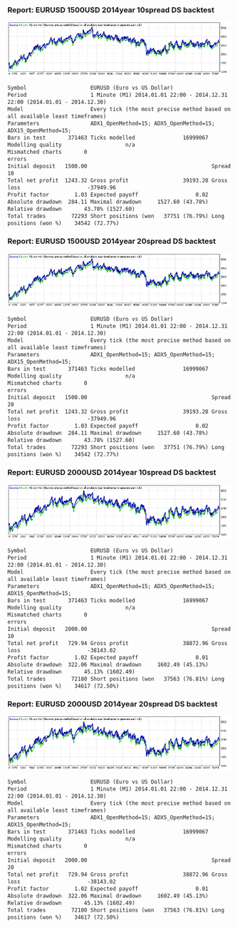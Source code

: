 
### Report: EURUSD 1500USD 2014year 10spread DS backtest

![EURUSD 1500USD 2014year 10spread DS backtest.txt](./EURUSD-1500USD-2014year-10spread-DS-backtest.gif)

    Symbol                    EURUSD (Euro vs US Dollar)
    Period                    1 Minute (M1) 2014.01.01 22:00 - 2014.12.31 22:00 (2014.01.01 - 2014.12.30)
    Model                     Every tick (the most precise method based on all available least timeframes)
    Parameters                ADX1_OpenMethod=15; ADX5_OpenMethod=15; ADX15_OpenMethod=15;
    Bars in test       371463 Ticks modelled               16999067 Modelling quality                    n/a
    Mismatched charts       0
    errors
    Initial deposit   1500.00                                       Spread                                10
    Total net profit  1243.32 Gross profit                 39193.28 Gross loss                     -37949.96
    Profit factor        1.03 Expected payoff                  0.02
    Absolute drawdown  284.11 Maximal drawdown     1527.60 (43.78%) Relative drawdown       43.78% (1527.60)
    Total trades        72293 Short positions (won   37751 (76.79%) Long positions (won %)    34542 (72.77%)

### Report: EURUSD 1500USD 2014year 20spread DS backtest

![EURUSD 1500USD 2014year 20spread DS backtest.txt](./EURUSD-1500USD-2014year-20spread-DS-backtest.gif)

    Symbol                    EURUSD (Euro vs US Dollar)
    Period                    1 Minute (M1) 2014.01.01 22:00 - 2014.12.31 22:00 (2014.01.01 - 2014.12.30)
    Model                     Every tick (the most precise method based on all available least timeframes)
    Parameters                ADX1_OpenMethod=15; ADX5_OpenMethod=15; ADX15_OpenMethod=15;
    Bars in test       371463 Ticks modelled               16999067 Modelling quality                    n/a
    Mismatched charts       0
    errors
    Initial deposit   1500.00                                       Spread                                20
    Total net profit  1243.32 Gross profit                 39193.28 Gross loss                     -37949.96
    Profit factor        1.03 Expected payoff                  0.02
    Absolute drawdown  284.11 Maximal drawdown     1527.60 (43.78%) Relative drawdown       43.78% (1527.60)
    Total trades        72293 Short positions (won   37751 (76.79%) Long positions (won %)    34542 (72.77%)

### Report: EURUSD 2000USD 2014year 10spread DS backtest

![EURUSD 2000USD 2014year 10spread DS backtest.txt](./EURUSD-2000USD-2014year-10spread-DS-backtest.gif)

    Symbol                    EURUSD (Euro vs US Dollar)
    Period                    1 Minute (M1) 2014.01.01 22:00 - 2014.12.31 22:00 (2014.01.01 - 2014.12.30)
    Model                     Every tick (the most precise method based on all available least timeframes)
    Parameters                ADX1_OpenMethod=15; ADX5_OpenMethod=15; ADX15_OpenMethod=15;
    Bars in test       371463 Ticks modelled               16999067 Modelling quality                    n/a
    Mismatched charts       0
    errors
    Initial deposit   2000.00                                       Spread                                10
    Total net profit   729.94 Gross profit                 38872.96 Gross loss                     -38143.02
    Profit factor        1.02 Expected payoff                  0.01
    Absolute drawdown  322.06 Maximal drawdown     1602.49 (45.13%) Relative drawdown       45.13% (1602.49)
    Total trades        72180 Short positions (won   37563 (76.81%) Long positions (won %)    34617 (72.50%)

### Report: EURUSD 2000USD 2014year 20spread DS backtest

![EURUSD 2000USD 2014year 20spread DS backtest.txt](./EURUSD-2000USD-2014year-20spread-DS-backtest.gif)

    Symbol                    EURUSD (Euro vs US Dollar)
    Period                    1 Minute (M1) 2014.01.01 22:00 - 2014.12.31 22:00 (2014.01.01 - 2014.12.30)
    Model                     Every tick (the most precise method based on all available least timeframes)
    Parameters                ADX1_OpenMethod=15; ADX5_OpenMethod=15; ADX15_OpenMethod=15;
    Bars in test       371463 Ticks modelled               16999067 Modelling quality                    n/a
    Mismatched charts       0
    errors
    Initial deposit   2000.00                                       Spread                                20
    Total net profit   729.94 Gross profit                 38872.96 Gross loss                     -38143.02
    Profit factor        1.02 Expected payoff                  0.01
    Absolute drawdown  322.06 Maximal drawdown     1602.49 (45.13%) Relative drawdown       45.13% (1602.49)
    Total trades        72180 Short positions (won   37563 (76.81%) Long positions (won %)    34617 (72.50%)
